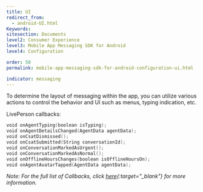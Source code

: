 ```yaml
---
title: UI
redirect_from:
  - android-UI.html
Keywords:
sitesection: Documents
level2: Consumer Experience
level3: Mobile App Messaging SDK for Android
level4: Configuration

order: 50
permalink: mobile-app-messaging-sdk-for-android-configuration-ui.html

indicator: messaging
---
```


To determine the layout of messaging within the app, you can utilize various actions to control the behavior and UI such as menus, typing indication, etc.

LivePerson callbacks:

```swift
void onAgentTyping(boolean isTyping);
void onAgentDetailsChanged(AgentData agentData);
void onCsatDismissed();
void onCsatSubmitted(String conversationId);
void onConversationMarkedAsUrgent();
void onConversationMarkedAsNormal();
void onOfflineHoursChanges(boolean isOfflineHoursOn);
void onAgentAvatarTapped(AgentData agentData);
```

*Note: For the full list of Callbacks, click [here](android-callbacks-index.html#livepersoncallback){:target="_blank"} for more information.*
